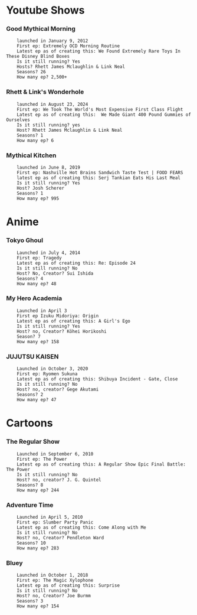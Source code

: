 
# Youtube Shows
###    Good Mythical Morning
        launched in January 9, 2012
        First ep: Extremely OCD Morning Routine
        Latest ep as of creating this: We Found Extremely Rare Toys In These Disney Blind Boxes
        Is it still running? Yes
        Hosts? Rhett James Mclaughlin & Link Neal
        Seasons? 26
        How many ep? 2,500+
###    Rhett & Link's Wonderhole
        launched in August 23, 2024
        First ep: We Took The World's Most Expensive First Class Flight
        Latest ep as of creating this:  We Made Giant 400 Pound Gummies of Ourselves
        Is it still running? yes
        Host? Rhett James Mclaughlin & Link Neal
        Seasons? 1
        How many ep? 6
###    Mythical Kitchen
        launched in June 8, 2019
        First ep: Nashville Hot Brains Sandwich Taste Test | FOOD FEARS
        latest ep as of creating this: Serj Tankian Eats His Last Meal
        Is it still running? Yes
        Host? Josh Scherer
        Seasons? 1
        How many ep? 995

# Anime
###    Tokyo Ghoul
        Launched in July 4, 2014
        First ep: Tragedy
        Latest ep as of creating this: Re: Episode 24
        Is it still running? No
        Host? No, Creator? Sui Ishida
        Seasons? 4
        How many ep? 48
###   My Hero Academia
        Launched in April 3
        First ep Izuku Midoriya: Origin
        Latest ep as of creating this: A Girl's Ego
        Is it still running? Yes
        Host? no, Creator? Kōhei Horikoshi
        Season? 7
        How many ep? 158
###    JUJUTSU KAISEN
        Launched in October 3, 2020
        First ep: Ryomen Sukuna
        Latest ep as of creating this: Shibuya Incident - Gate, Close
        Is it still running? No
        Host? no, creator? Gege Akutami
        Seasons? 2
        How many ep? 47

# Cartoons
###    The Regular Show
        Launched in September 6, 2010
        First ep: The Power
        Latest ep as of creating this: A Regular Show Epic Final Battle: The Power
        Is it still running? No
        Host? no, creator? J. G. Quintel
        Seasons? 8
        How many ep? 244
###    Adventure Time
        Launched in April 5, 2010
        First ep: Slumber Party Panic
        Latest ep as of creating this: Come Along with Me
        Is it still running? No
        Host? no, Creator? Pendleton Ward
        Seasons? 10
        How many ep? 283
###     Bluey
        Launched in October 1, 2018
        First ep: The Magic Xylophone
        Latest ep as of creating this: Surprise
        Is it still running? No
        Host? no, Creator? Joe Burmm
        Seasons? 3
        How many ep? 154
